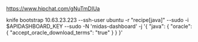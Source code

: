 
https://www.hipchat.com/gNuTmDIUa


knife bootstrap 10.63.23.223 --ssh-user ubuntu -r "recipe[java]" --sudo -i $APIDASHBOARD_KEY --sudo -N 'midas-dashboard' -j '{ "java": { "oracle": { "accept_oracle_download_terms": "true" } } }'
